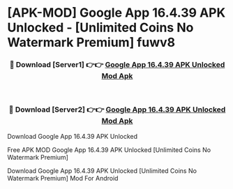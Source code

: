 # [APK-MOD] Google App 16.4.39 APK Unlocked - [Unlimited Coins No Watermark Premium] fuwv8



<div align="center">
<h3>🔴 Download [Server1] 👉👉 <a href="https://momento.my/?title=Google_App_16.4.39_APK_Unlocked">Google App 16.4.39 APK Unlocked Mod Apk</a></h3><br>

<h3>🔴 Download [Server2] 👉👉 <a href="https://momento.my/?title=Google_App_16.4.39_APK_Unlocked">Google App 16.4.39 APK Unlocked Mod Apk</a></h3>
</div>



Download Google App 16.4.39 APK Unlocked 

Free APK MOD Google App 16.4.39 APK Unlocked [Unlimited Coins No Watermark Premium]

Download Google App 16.4.39 APK Unlocked [Unlimited Coins No Watermark Premium] Mod For Android
